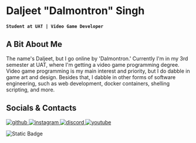 <!-- Introduction -->
# Daljeet "Dalmontron" Singh 
**`Student at UAT | Video Game Developer`**
## A Bit About Me
The name's Daljeet, but I go online by 'Dalmontron.' Currently I'm in my 3rd semester at UAT, where I'm getting a video game programming degree. Video game programming is my main interest and priority, but I do dabble in game art and design. Besides that, I dabble in other forms of software engineering, such as web development, docker containers, shelling scripting, and more.


<!-- Social medias and methods of contact -->
## Socials & Contacts
<p align="left">
    <a href="https://github.com/Dalmontron05">
        <img alt="github" title="aren't you already on my github?" 
         src="https://custom-icon-badges.demolab.com/badge/Github-black.svg?logo=mark-github&style=for-the-badge"/>
    </a> 
    <a href="https://www.instagram.com/dalmontron">
        <img alt="instagram" title="at least it's not twitter" src="https://img.shields.io/badge/Instagram-C13584?style=for-the-badge&logo=instagram&logoColor=white"/>
    </a>
    <a href="https://discordapp.com/users/327505703579418625">
        <img alt="discord" title="it's not that bad i swear" src="https://img.shields.io/badge/Discord-36393e?style=for-the-badge&logo=discord"/>
    </a>   
    <a href="https://www.youtube.com/@dalmontron">
        <img alt="youtube" title="watch my shit videos" src="https://img.shields.io/badge/YouTube-FF0000?style=for-the-badge&logo=youtube"/>
    </a>
</p>

![Static Badge](https://img.shields.io/badge/Business_Email-mhqq43oep%40mozmail.com-black?style=flat-square&logo=gmail&logoColor=white&labelColor=blue)


<!-- can't let go of these images just yet, but can't really use em rn either -->
<!-- <img alt="Contact Banner" width="550" src="https://i.imgur.com/gR3EkZx.png">   -->
<!-- <img alt="Socials Banner" width="550" src="https://i.imgur.com/QktoRPO.png">  -->

